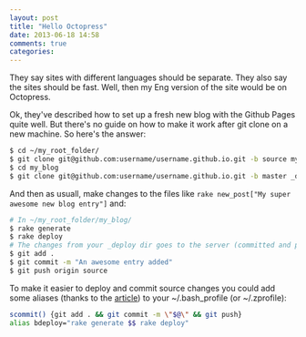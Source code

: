 ```yaml
---
layout: post
title: "Hello Octopress"
date: 2013-06-18 14:58
comments: true
categories: 
---
```


They say sites with different languages should be separate. They also say the sites should be fast. Well, then my Eng version of the site would be on Octopress.

<!-- more -->

Ok, they've described how to set up a fresh new blog with the Github Pages quite well. But there's no guide on how to make it work after git clone on a new machine.
So here's the answer:

```bash
$ cd ~/my_root_folder/
$ git clone git@github.com:username/username.github.io.git -b source my_blog
$ cd my_blog
$ git clone git@github.com:username/username.github.io.git -b master _deploy
```

And then as usuall, make changes to the files like `rake new_post["My super awesome new blog entry"]` and:

```bash
# In ~/my_root_folder/my_blog/
$ rake generate
$ rake deploy
# The changes from your _deploy dir goes to the server (committed and pushed)
$ git add .
$ git commit -m "An awesome entry added"
$ git push origin source
```

To make it easier to deploy and commit source changes you could add some aliases (thanks to the [article](http://www.cyberciti.biz/faq/linux-unix-pass-argument-to-alias-command/)) to your ~/.bash\_profile (or ~/.zprofile):

```bash
scommit() {git add . && git commit -m \"$@\" && git push}  
alias bdeploy="rake generate $$ rake deploy"
```
